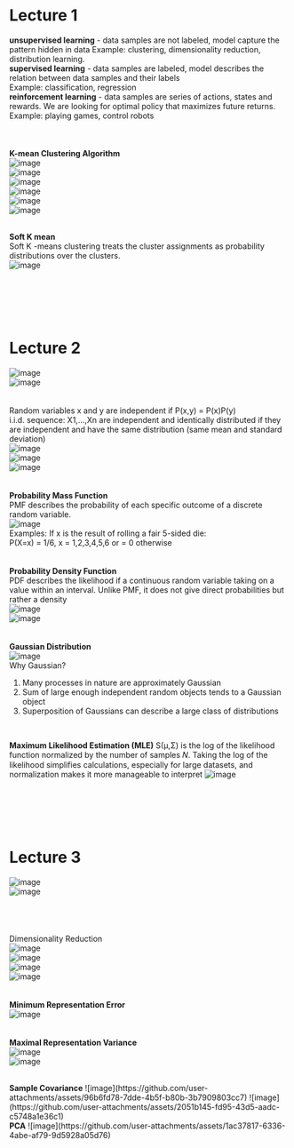 # Lecture 1  
<strong>unsupervised learning</strong> - data samples are not labeled, model capture the pattern hidden in data Example: clustering, dimensionality reduction, distribution learning.  
<strong>supervised learning</strong> - data samples are labeled, model describes the relation between data samples and their labels  
Example: classification, regression  
<strong>reinforcement learning</strong> - data samples are series of actions, states and rewards. We are looking for optimal policy that maximizes future returns.  
Example: playing games, control robots
<br>  
<br>  
<strong>K-mean Clustering Algorithm</strong>  
![image](https://github.com/user-attachments/assets/ab4b0f05-bde8-4227-b07e-19c2d941b948)  
![image](https://github.com/user-attachments/assets/075c588d-fae5-4533-bc52-0d4a5c3027a4)  
![image](https://github.com/user-attachments/assets/24a66ad7-4e11-4851-b94c-c4a3adc9c07a)  
![image](https://github.com/user-attachments/assets/a973c7d8-1025-4caf-b207-a52f81e15c23)  
![image](https://github.com/user-attachments/assets/843d62d0-fde9-4ea9-9072-d08ead19c2c8)  
![image](https://github.com/user-attachments/assets/dc5a98ec-6548-4065-89c5-e5ee5e0e17c1)  
<br>  

<strong>Soft K mean</strong>  
Soft K -means clustering treats the cluster assignments as probability distributions over the clusters.  
![image](https://github.com/user-attachments/assets/15b245a4-21ab-4754-a638-fc48bad10fb5)  
<br>  
<br>  
<br>  
# Lecture 2  
![image](https://github.com/user-attachments/assets/af4318ae-7f9f-4acc-b4b2-3b087f708911)  
![image](https://github.com/user-attachments/assets/be2766e8-d014-4d14-9816-915191f3fba8)  
<br>  
Random variables x and y are independent if P(x,y) = P(x)P(y)  
i.i.d. sequence: X1,...,Xn are independent and identically distributed if they are independent and have the same distribution (same mean and standard deviation)  
![image](https://github.com/user-attachments/assets/2517f346-60fb-4ff7-bee0-777420fcc845)  
![image](https://github.com/user-attachments/assets/f566227d-8c39-4e09-97b2-eb8ce80c2a57)  
![image](https://github.com/user-attachments/assets/aef2faf1-5f37-4ef9-829d-0da3de9a83ae)  
<br>  
<strong>Probability Mass Function</strong>  
PMF describes the probability of each specific outcome of a discrete random variable.  
![image](https://github.com/user-attachments/assets/8ee93400-75dc-46cf-9fe5-1fb81f7914c2)  
Examples:  If x is the result of rolling a fair 5-sided die:  
P(X=x) = 1/6, x = 1,2,3,4,5,6 or = 0 otherwise  
<br>  
<strong>Probability Density Function</strong>  
PDF describes the likelihood if a continuous random variable taking on a value within an interval. Unlike PMF, it does not give direct probabilities but rather a density  
![image](https://github.com/user-attachments/assets/ae22fa7b-5bc1-43bd-81e6-549bee8e86a6)  
![image](https://github.com/user-attachments/assets/0b94a026-db7c-4af6-81a3-b22bd88137e9)  
<br>  
<strong>Gaussian Distribution</strong>  
![image](https://github.com/user-attachments/assets/73585695-713b-4fa8-8604-68ca6308fb0e)  
Why Gaussian?  
1. Many processes in nature are approximately Gaussian
2. Sum of large enough independent random objects tends to a Gaussian object
3. Superposition of Gaussians can describe a large class of distributions
<br>

<strong>Maximum Likelihood Estimation (MLE)</strong>
S(μ,Σ) is the log of the likelihood function normalized by the number of samples 𝑁. Taking the log of the likelihood simplifies calculations, especially for large datasets, and normalization makes it more manageable to interpret
![image](https://github.com/user-attachments/assets/48ca2ef9-d103-4092-bec3-1814a3e77bd9)  
<br>  
<br>  
<br>  
# Lecture 3  
![image](https://github.com/user-attachments/assets/12f2d2f3-21b2-4bda-b228-cecce9196f4a)  
![image](https://github.com/user-attachments/assets/ab1fbad7-f270-4648-ab0f-909ae1fe2814)  
<br>  
<br>  
Dimensionality Reduction  
![image](https://github.com/user-attachments/assets/f8ca95da-7006-4898-858a-97f829252c74)  
![image](https://github.com/user-attachments/assets/3bb19761-932e-40a2-beb6-86d573d0d0f0)  
![image](https://github.com/user-attachments/assets/79f2dc17-95da-4607-9550-145fc3329433)  
![image](https://github.com/user-attachments/assets/ffc19897-effc-4231-9bf5-320e84310663)  
<br>  
<strong>Minimum Representation Error</strong>  
![image](https://github.com/user-attachments/assets/948b1fb4-523d-47d1-acaa-937e32f637ac)  
<br>  
<strong>Maximal Representation Variance</strong>  
![image](https://github.com/user-attachments/assets/b28f5cc4-ac4e-4dce-914a-3d4c24cdc380)  
![image](https://github.com/user-attachments/assets/114d18cb-1a5c-4879-bdd5-9f07e631f549)  

<br>  
<strong>Sample Covariance</strong>  
![image](https://github.com/user-attachments/assets/96b6fd78-7dde-4b5f-b80b-3b7909803cc7)  
![image](https://github.com/user-attachments/assets/2051b145-fd95-43d5-aadc-c5748a1e36c1)  
<br>  
<strong>PCA</strong>  
![image](https://github.com/user-attachments/assets/1ac37817-6336-4abe-af79-9d5928a05d76)





































